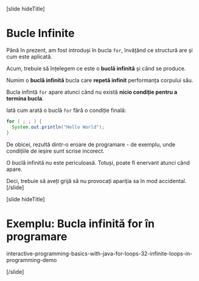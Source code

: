 [slide hideTitle]
# Bucle Infinite
Până în prezent, am fost introduși în bucla `for`, învățând ce structură are și cum este aplicată.

Acum, trebuie să înțelegem ce este o **buclă infinită** și când se produce.

Numim o **buclă infinită** bucla care **repetă infinit** performanța corpului său.

Bucla infintă  `for` apare atunci când nu există **nicio condiție pentru a termina bucla**.

Iată cum arată o buclă `for` fără o condiție finală:

```java live
for ( ; ; ) {
  System.out.println("Hello World");
}
```

De obicei, rezultă dintr-o eroare de programare - de exemplu, unde condițiile de ieșire sunt scrise incorect.

O buclă infinită nu este periculoasă. Totuși, poate fi enervant atunci când apare.

Deci, trebuie să aveți grijă să nu provocați apariția sa în mod accidental.
[/slide]

[slide hideTitle]

# Exemplu: Bucla infinită for în programare

interactive-programming-basics-with-java-for-loops-32-infinite-loops-in-programming-demo

[/slide]